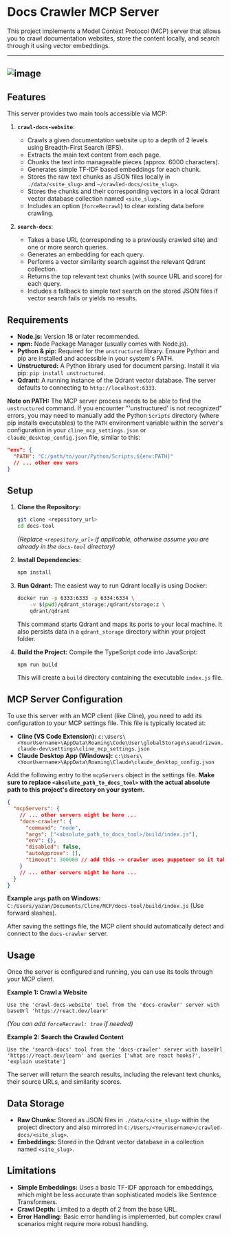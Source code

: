 # Docs Crawler MCP Server

This project implements a Model Context Protocol (MCP) server that allows you to crawl documentation websites, store the content locally, and search through it using vector embeddings.

---

## ![image](https://github.com/user-attachments/assets/fc3ff083-f786-4a80-a726-9e0d376a5b58)

## Features

This server provides two main tools accessible via MCP:

1.  **`crawl-docs-website`**:

    - Crawls a given documentation website up to a depth of 2 levels using Breadth-First Search (BFS).
    - Extracts the main text content from each page.
    - Chunks the text into manageable pieces (approx. 6000 characters).
    - Generates simple TF-IDF based embeddings for each chunk.
    - Stores the raw text chunks as JSON files locally in `./data/<site_slug>` and `~/crawled-docs/<site_slug>`.
    - Stores the chunks and their corresponding vectors in a local Qdrant vector database collection named `<site_slug>`.
    - Includes an option (`forceRecrawl`) to clear existing data before crawling.

2.  **`search-docs`**:
    - Takes a base URL (corresponding to a previously crawled site) and one or more search queries.
    - Generates an embedding for each query.
    - Performs a vector similarity search against the relevant Qdrant collection.
    - Returns the top relevant text chunks (with source URL and score) for each query.
    - Includes a fallback to simple text search on the stored JSON files if vector search fails or yields no results.

## Requirements

- **Node.js:** Version 18 or later recommended.
- **npm:** Node Package Manager (usually comes with Node.js).
- **Python & pip:** Required for the `unstructured` library. Ensure Python and pip are installed and accessible in your system's PATH.
- **Unstructured:** A Python library used for document parsing. Install it via pip: `pip install unstructured`.
- **Qdrant:** A running instance of the Qdrant vector database. The server defaults to connecting to `http://localhost:6333`.

**Note on PATH:** The MCP server process needs to be able to find the `unstructured` command. If you encounter "'unstructured' is not recognized" errors, you may need to manually add the Python `Scripts` directory (where pip installs executables) to the `PATH` environment variable within the server's configuration in your `cline_mcp_settings.json` or `claude_desktop_config.json` file, similar to this:

```json
"env": {
  "PATH": "C:/path/to/your/Python/Scripts;${env:PATH}"
  // ... other env vars
}
```

## Setup

1.  **Clone the Repository:**

    ```bash
    git clone <repository_url>
    cd docs-tool
    ```

    _(Replace `<repository_url>` if applicable, otherwise assume you are already in the `docs-tool` directory)_

2.  **Install Dependencies:**

    ```bash
    npm install
    ```

3.  **Run Qdrant:**
    The easiest way to run Qdrant locally is using Docker:

    ```bash
    docker run -p 6333:6333 -p 6334:6334 \
        -v $(pwd)/qdrant_storage:/qdrant/storage:z \
        qdrant/qdrant
    ```

    This command starts Qdrant and maps its ports to your local machine. It also persists data in a `qdrant_storage` directory within your project folder.

4.  **Build the Project:**
    Compile the TypeScript code into JavaScript:
    ```bash
    npm run build
    ```
    This will create a `build` directory containing the executable `index.js` file.

## MCP Server Configuration

To use this server with an MCP client (like Cline), you need to add its configuration to your MCP settings file. This file is typically located at:

- **Cline (VS Code Extension):** `c:\Users\<YourUsername>\AppData\Roaming\Code\User\globalStorage\saoudrizwan.claude-dev\settings\cline_mcp_settings.json`
- **Claude Desktop App (Windows):** `c:\Users\<YourUsername>\AppData\Roaming\Claude\claude_desktop_config.json`

Add the following entry to the `mcpServers` object in the settings file. **Make sure to replace `<absolute_path_to_docs_tool>` with the actual absolute path to this project's directory on your system.**

```json
{
  "mcpServers": {
    // ... other servers might be here ...
    "docs-crawler": {
      "command": "node",
      "args": ["<absolute_path_to_docs_tool>/build/index.js"],
      "env": {},
      "disabled": false,
      "autoApprove": [],
      "timeout": 300000 // add this -> crawler uses puppeteer so it takes some time.
    }
    // ... other servers might be here ...
  }
}
```

**Example `args` path on Windows:** `C:/Users/yazan/Documents/Cline/MCP/docs-tool/build/index.js` (Use forward slashes).

After saving the settings file, the MCP client should automatically detect and connect to the `docs-crawler` server.

## Usage

Once the server is configured and running, you can use its tools through your MCP client.

**Example 1: Crawl a Website**

```
Use the 'crawl-docs-website' tool from the 'docs-crawler' server with baseUrl 'https://react.dev/learn'
```

_(You can add `forceRecrawl: true` if needed)_

**Example 2: Search the Crawled Content**

```
Use the 'search-docs' tool from the 'docs-crawler' server with baseUrl 'https://react.dev/learn' and queries ['what are react hooks?', 'explain useState']
```

The server will return the search results, including the relevant text chunks, their source URLs, and similarity scores.

## Data Storage

- **Raw Chunks:** Stored as JSON files in `./data/<site_slug>` within the project directory and also mirrored in `C:/Users/<YourUsername>/crawled-docs/<site_slug>`.
- **Embeddings:** Stored in the Qdrant vector database in a collection named `<site_slug>`.

## Limitations

- **Simple Embeddings:** Uses a basic TF-IDF approach for embeddings, which might be less accurate than sophisticated models like Sentence Transformers.
- **Crawl Depth:** Limited to a depth of 2 from the base URL.
- **Error Handling:** Basic error handling is implemented, but complex crawl scenarios might require more robust handling.
